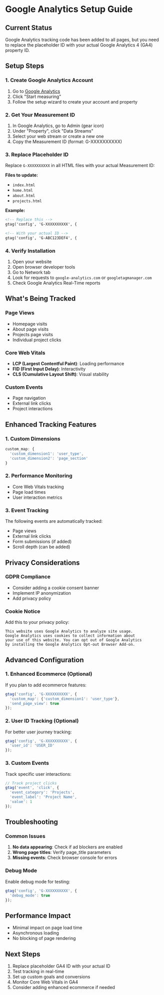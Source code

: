 # Google Analytics Setup Guide

## Current Status
Google Analytics tracking code has been added to all pages, but you need to replace the placeholder ID with your actual Google Analytics 4 (GA4) property ID.

## Setup Steps

### 1. Create Google Analytics Account
1. Go to [Google Analytics](https://analytics.google.com/)
2. Click "Start measuring"
3. Follow the setup wizard to create your account and property

### 2. Get Your Measurement ID
1. In Google Analytics, go to Admin (gear icon)
2. Under "Property", click "Data Streams"
3. Select your web stream or create a new one
4. Copy the Measurement ID (format: G-XXXXXXXXXX)

### 3. Replace Placeholder ID
Replace `G-XXXXXXXXXX` in all HTML files with your actual Measurement ID:

**Files to update:**
- `index.html`
- `home.html`
- `about.html`
- `projects.html`

**Example:**
```html
<!-- Replace this -->
gtag('config', 'G-XXXXXXXXXX', {

<!-- With your actual ID -->
gtag('config', 'G-ABC123DEF4', {
```

### 4. Verify Installation
1. Open your website
2. Open browser developer tools
3. Go to Network tab
4. Look for requests to `google-analytics.com` or `googletagmanager.com`
5. Check Google Analytics Real-Time reports

## What's Being Tracked

### Page Views
- Homepage visits
- About page visits
- Projects page visits
- Individual project clicks

### Core Web Vitals
- **LCP (Largest Contentful Paint)**: Loading performance
- **FID (First Input Delay)**: Interactivity
- **CLS (Cumulative Layout Shift)**: Visual stability

### Custom Events
- Page navigation
- External link clicks
- Project interactions

## Enhanced Tracking Features

### 1. Custom Dimensions
```javascript
custom_map: {
  'custom_dimension1': 'user_type',
  'custom_dimension2': 'page_section'
}
```

### 2. Performance Monitoring
- Core Web Vitals tracking
- Page load times
- User interaction metrics

### 3. Event Tracking
The following events are automatically tracked:
- Page views
- External link clicks
- Form submissions (if added)
- Scroll depth (can be added)

## Privacy Considerations

### GDPR Compliance
- Consider adding a cookie consent banner
- Implement IP anonymization
- Add privacy policy

### Cookie Notice
Add this to your privacy policy:
```
This website uses Google Analytics to analyze site usage. 
Google Analytics uses cookies to collect information about 
your use of this website. You can opt out of Google Analytics 
by installing the Google Analytics Opt-out Browser Add-on.
```

## Advanced Configuration

### 1. Enhanced Ecommerce (Optional)
If you plan to add ecommerce features:
```javascript
gtag('config', 'G-XXXXXXXXXX', {
  'custom_map': {'custom_dimension1': 'user_type'},
  'send_page_view': true
});
```

### 2. User ID Tracking (Optional)
For better user journey tracking:
```javascript
gtag('config', 'G-XXXXXXXXXX', {
  'user_id': 'USER_ID'
});
```

### 3. Custom Events
Track specific user interactions:
```javascript
// Track project clicks
gtag('event', 'click', {
  'event_category': 'Projects',
  'event_label': 'Project Name',
  'value': 1
});
```

## Troubleshooting

### Common Issues
1. **No data appearing**: Check if ad blockers are enabled
2. **Wrong page titles**: Verify page_title parameters
3. **Missing events**: Check browser console for errors

### Debug Mode
Enable debug mode for testing:
```javascript
gtag('config', 'G-XXXXXXXXXX', {
  'debug_mode': true
});
```

## Performance Impact
- Minimal impact on page load time
- Asynchronous loading
- No blocking of page rendering

## Next Steps
1. Replace placeholder GA4 ID with your actual ID
2. Test tracking in real-time
3. Set up custom goals and conversions
4. Monitor Core Web Vitals in GA4
5. Consider adding enhanced ecommerce if needed
